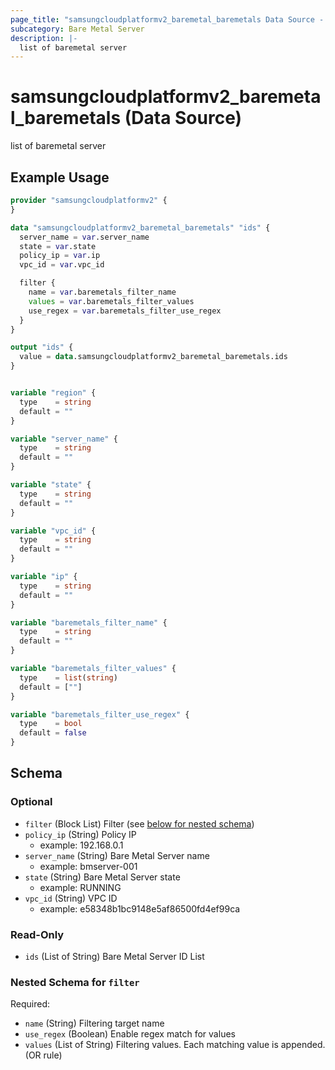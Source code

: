```yaml
---
page_title: "samsungcloudplatformv2_baremetal_baremetals Data Source - samsungcloudplatformv2"
subcategory: Bare Metal Server
description: |-
  list of baremetal server
---
```


# samsungcloudplatformv2_baremetal_baremetals (Data Source)

list of baremetal server

## Example Usage

```terraform
provider "samsungcloudplatformv2" {
}

data "samsungcloudplatformv2_baremetal_baremetals" "ids" {
  server_name = var.server_name
  state = var.state
  policy_ip = var.ip
  vpc_id = var.vpc_id

  filter {
    name = var.baremetals_filter_name
    values = var.baremetals_filter_values
    use_regex = var.baremetals_filter_use_regex
  }
}

output "ids" {
  value = data.samsungcloudplatformv2_baremetal_baremetals.ids
}


variable "region" {
  type    = string
  default = ""
}

variable "server_name" {
  type    = string
  default = ""
}

variable "state" {
  type    = string
  default = ""
}

variable "vpc_id" {
  type    = string
  default = ""
}

variable "ip" {
  type    = string
  default = ""
}

variable "baremetals_filter_name" {
  type    = string
  default = ""
}

variable "baremetals_filter_values" {
  type    = list(string)
  default = [""]
}

variable "baremetals_filter_use_regex" {
  type    = bool
  default = false
}
```

<!-- schema generated by tfplugindocs -->
## Schema

### Optional

- `filter` (Block List) Filter (see [below for nested schema](#nestedblock--filter))
- `policy_ip` (String) Policy IP
  - example: 192.168.0.1
- `server_name` (String) Bare Metal Server name
  - example: bmserver-001
- `state` (String) Bare Metal Server state
  - example: RUNNING
- `vpc_id` (String) VPC ID
  - example: e58348b1bc9148e5af86500fd4ef99ca

### Read-Only

- `ids` (List of String) Bare Metal Server ID List

<a id="nestedblock--filter"></a>
### Nested Schema for `filter`

Required:

- `name` (String) Filtering target name
- `use_regex` (Boolean) Enable regex match for values
- `values` (List of String) Filtering values. Each matching value is appended. (OR rule)